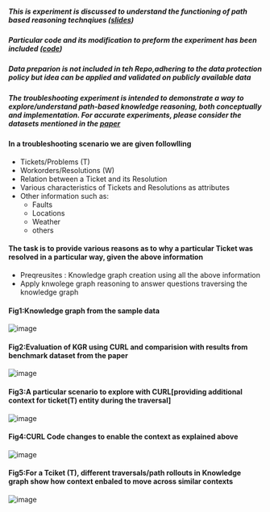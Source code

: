 ##### This is experiment is discussed to understand the functioning of path based reasoning technqiues ([slides](https://github.com/SankarshU/Knowledge-Graph-Reasoning/blob/1f41f39ab68d6cada3aeb5dda0b3d8dd2cacc1c6/Experiments_with_CURL/KGR-Path%20Based%20Reasoning%20CURL.pptx))
##### Particular code and its modification to preform the experiment has been included ([code](https://github.com/SankarshU/Knowledge-Graph-Reasoning/tree/9470fac97ad7a57661cc306cdc11ce1039945a7d/Experiments_with_CURL/Code_for_CURL_Expt))
##### Data preparion is not included in teh Repo,adhering to  the data protection policy but idea can be applied and validated on publicly available data
##### The troubleshooting experiment is intended to demonstrate a way to explore/understand path-based knowledge reasoning, both conceptually and  implementation. For accurate experiments, please consider the datasets mentioned in the [paper](https://arxiv.org/pdf/2112.12876.pdf) 

#### In a troubleshooting scenario we are given followlling 
- Tickets/Problems (T)
- Workorders/Resolutions (W)
- Relation between a Ticket and its Resolution
- Various characteristics of Tickets and Resolutions as attributes
- Other information such as:
  - Faults
  - Locations
  - Weather
  - others

#### The task is to provide various reasons as to why a particular Ticket was resolved in a particular way, given the above information

- Preqreusites : Knowledge graph creation using all the above information
- Apply knwolege graph reasoning to answer questions traversing the knowledge graph

#### Fig1:Knowledge graph from the sample data   
![image](https://github.com/SankarshU/Knowledge-Graph-Reasoning/assets/44226862/4f9eeeff-221a-410a-aaf8-7d1f728cd84b)

#### Fig2:Evaluation of KGR using CURL and comparision with results from benchmark dataset from the paper
![image](https://github.com/SankarshU/Knowledge-Graph-Reasoning/assets/44226862/27810835-8d7e-4784-bd6f-be9ff0a151b4)

#### Fig3:A particular scenario to explore with CURL[providing additional context for ticket(T) entity during the traversal]
![image](https://github.com/SankarshU/Knowledge-Graph-Reasoning/assets/44226862/5b90e437-df67-485f-97f2-46c61d02a3b3)

#### Fig4:CURL Code changes to enable the context as explained above
![image](https://github.com/SankarshU/Knowledge-Graph-Reasoning/assets/44226862/1b467962-f8d1-46cb-b4ac-7cb47ce67877)

#### Fig5:For a Tciket (T), different traversals/path rollouts in Knowledge graph show how context enbaled to move across similar contexts 
![image](https://github.com/SankarshU/Knowledge-Graph-Reasoning/assets/44226862/dbb8919b-01e0-4f20-8b1c-218afc3f8ef7)

